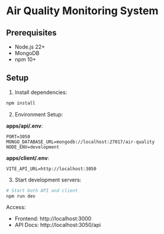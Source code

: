 # Air Quality Monitoring System

## Prerequisites

- Node.js 22+
- MongoDB
- npm 10+

## Setup

1. Install dependencies:
```bash
npm install
```

2. Environment Setup:

**apps/api/.env**:
```
PORT=3050
MONGO_DATABASE_URL=mongodb://localhost:27017/air-quality
NODE_ENV=development
```

**apps/client/.env**:
```
VITE_API_URL=http://localhost:3050
```

3. Start development servers:
```bash
# Start both API and client
npm run dev
```

Access:
- Frontend: http://localhost:3000
- API Docs: http://localhost:3050/api
